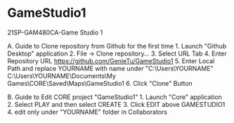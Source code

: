 # GameStudio1
 21SP-GAM480CA-Game Studio 1
 
 A. Guide to Clone repository from Github for the first time
	1. Launch "Github Desktop" application
	2. File -> Clone repository...
	3. Select URL Tab
	4. Enter Repository URL
		https://github.com/GenieTu/GameStudio1
	5. Enter Local Path and replace YOURNAME with name under "C:\Users\YOURNAME"
		C:\Users\YOURNAME\Documents\My Games\CORE\Saved\Maps\GameStudio1
	6. Click "Clone" Button

B. Guide to Edit CORE project "GameStudio1"
	1. Launch "Core" application
	2. Select PLAY and then select CREATE
	3. Click EDIT above GAMESTUDIO1
	4. edit only under "YOURNAME" folder in Collaborators


